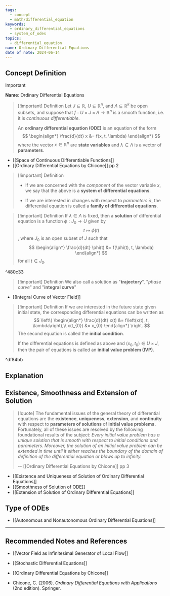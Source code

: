 ```yaml
---
tags:
  - concept
  - math/differential_equation
keywords:
  - ordinary_differential_equations
  - system_of_odes
topics:
  - differential_equation
name: Ordinary Differential Equations
date of note: 2024-06-14
---
```


## Concept Definition

>[!important]
>**Name**: Ordinary Differential Equations

>[!important] Definition
>Let $J \subseteq \mathbb{R}$, $U \subseteq \mathbb{R}^n$, and $\Lambda \subseteq \mathbb{R}^k$ be open subsets, and suppose that $f: U \times J \times \Lambda \to \mathbb{R}^n$ is a smooth function, i.e. it is *continuous differentiable*.
>
>An **ordinary differential equation (ODE)** is an equation of the form
>$$
>\begin{align*}
> \frac{d}{dt} x &= f(x, t, \lambda)
>\end{align*}
>$$
>where the vector $x\in \mathbb{R}^n$ are **state variables** and $\lambda\in \Lambda$ is a vector of **parameters**.

- [[Space of Continuous Differentiable Functions]]
- [[Ordinary Differential Equations by Chicone]] pp 2

>[!important] Definition
>- If we are concerned with the *component* of the vector variable $x$, we say that the above is a **system of differential equations**.
>  
>- If we are interested in changes with respect to *parameters* $\lambda$, the differential equation is called a **family of differential equations**.  

>[!important] Definition
>If $\lambda \in \Lambda$ is fixed, then a **solution** of differential equation is a function $\phi: J_{0} \to U$ given by  $$t \mapsto \phi(t)$$, where $J_{0}$ is an open subset of $J$ such that 
>$$
>\begin{align*}
> \frac{d}{dt} \phi(t) &= f(\phi(t), t, \lambda)
>\end{align*}
>$$
>for all $t \in J_{0}$.

^480c33

>[!important] Definition
>We also call a solution as "**trajectory**", "*phase curve*" and "**integral curve**"

- [[Integral Curve of Vector Field]]

>[!important] Definition
>If we are interested in the future state given initial state, the corresponding differential equations can be written as
>$$
>\left\{
>\begin{align*}
>\frac{d}{dt} x(t) &= f\left(x(t), t, \lambda\right),\\
>x(t_{0}) &= x_{0}
>\end{align*}
>\right.
>$$
>The second equation is called the **initial condition**.
>
>If the differential equations is defined as above and $(x_{0}, t_{0}) \in U\times J$, then the pair of equations is called an **initial value problem (IVP)**.

^df84bb



## Explanation



## Existence, Smoothness and Extension of Solution

>[!quote]
> The fundamental issues of the general theory of differential equations are the **existence**, **uniqueness**, **extension**, and **continuity** with respect to **parameters of solutions** of **initial value problems.** Fortunately, all of these issues are resolved by the following foundational results of the subject: *Every initial value problem has a unique solution that is smooth with respect to initial conditions and parameters. Moreover, the solution of an initial value problem can be extended in time until it either reaches the boundary of the domain of definition of the differential equation or blows up to infinity.*
> 
>-- [[Ordinary Differential Equations by Chicone]] pp 3 


- [[Existence and Uniqueness of Solution of Ordinary Differential Equations]]
- [[Smoothness of Solution of ODE]]
- [[Extension of Solution of Ordinary Differential Equations]]

## Type of ODEs

- [[Autonomous and Nonautonomous Ordinary Differential Equations]]




-----------
##  Recommended Notes and References



- [[Vector Field as Infinitesimal Generator of Local Flow]]
- [[Stochastic Differential Equations]]

- [[Ordinary Differential Equations by Chicone]]
- Chicone, C. (2006). _Ordinary Differential Equations with Applications_ (2nd edition). Springer.